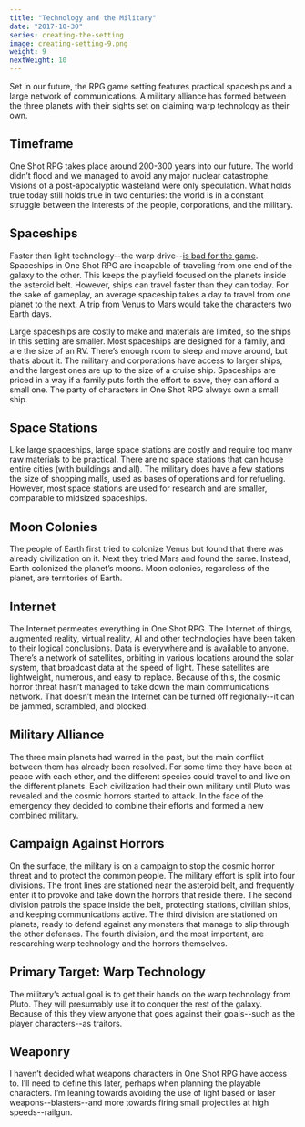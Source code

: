 ```yaml
---
title: "Technology and the Military"
date: "2017-10-30"
series: creating-the-setting
image: creating-setting-9.png
weight: 9
nextWeight: 10
---
```


Set in our future, the RPG game setting features practical spaceships and a large network of communications. A military alliance has formed between the three planets with their sights set on claiming warp technology as their own.<!--more-->

## Timeframe
One Shot RPG takes place around 200-300 years into our future. The world didn’t flood and we managed to avoid any major nuclear catastrophe. Visions of a post-apocalyptic wasteland were only speculation. What holds true today still holds true in two centuries: the world is in a constant struggle between the interests of the people, corporations, and the military.

## Spaceships
Faster than light technology--the warp drive--[is bad for the game](/blog/creating-the-setting/better-elevator-pitch/#flaw-no-focus-on-small-scale-problems). Spaceships in One Shot RPG are incapable of traveling from one end of the galaxy to the other. This keeps the playfield focused on the planets inside the asteroid belt. However, ships can travel faster than they can today. For the sake of gameplay, an average spaceship takes a day to travel from one planet to the next. A trip from Venus to Mars would take the characters two Earth days.

Large spaceships are costly to make and materials are limited, so the ships in this setting are smaller. Most spaceships are designed for a family, and are the size of an RV. There’s enough room to sleep and move around, but that’s about it. The military and corporations have access to larger ships, and the largest ones are up to the size of a cruise ship. Spaceships are priced in a way if a family puts forth the effort to save, they can afford a small one. The party of characters in One Shot RPG always own a small ship.

## Space Stations
Like large spaceships, large space stations are costly and require too many raw materials to be practical. There are no space stations that can house entire cities (with buildings and all). The military does have a few stations the size of shopping malls, used as bases of operations and for refueling. However, most space stations are used for research and are smaller, comparable to midsized spaceships.

## Moon Colonies
The people of Earth first tried to colonize Venus but found that there was already civilization on it. Next they tried Mars and found the same. Instead, Earth colonized the planet’s moons. Moon colonies, regardless of the planet, are territories of Earth.

## Internet
The Internet permeates everything in One Shot RPG. The Internet of things, augmented reality, virtual reality, AI and other technologies have been taken to their logical conclusions. Data is everywhere and is available to anyone. There’s a network of satellites, orbiting in various locations around the solar system, that broadcast data at the speed of light. These satellites are lightweight, numerous, and easy to replace. Because of this, the cosmic horror threat hasn’t managed to take down the main communications network. That doesn’t mean the Internet can be turned off regionally--it can be jammed, scrambled, and blocked.

## Military Alliance
The three main planets had warred in the past, but the main conflict between them has already been resolved. For some time they have been at peace with each other, and the different species could travel to and live on the different planets. Each civilization had their own military until Pluto was revealed and the cosmic horrors started to attack. In the face of the emergency they decided to combine their efforts and formed a new combined military.

## Campaign Against Horrors
On the surface, the military is on a campaign to stop the cosmic horror threat and to protect the common people. The military effort is split into four divisions. The front lines are stationed near the asteroid belt, and frequently enter it to provoke and take down the horrors that reside there. The second division patrols the space inside the belt, protecting stations, civilian ships, and keeping communications active. The third division are stationed on planets, ready to defend against any monsters that manage to slip through the other defenses. The fourth division, and the most important, are researching warp technology and the horrors themselves.

## Primary Target: Warp Technology
The military’s actual goal is to get their hands on the warp technology from Pluto. They will presumably use it to conquer the rest of the galaxy. Because of this they view anyone that goes against their goals--such as the player characters--as traitors.

## Weaponry
I haven’t decided what weapons characters in One Shot RPG have access to. I’ll need to define this later, perhaps when planning the playable characters. I’m leaning towards avoiding the use of light based or laser weapons--blasters--and more towards firing small projectiles at high speeds--railgun.
